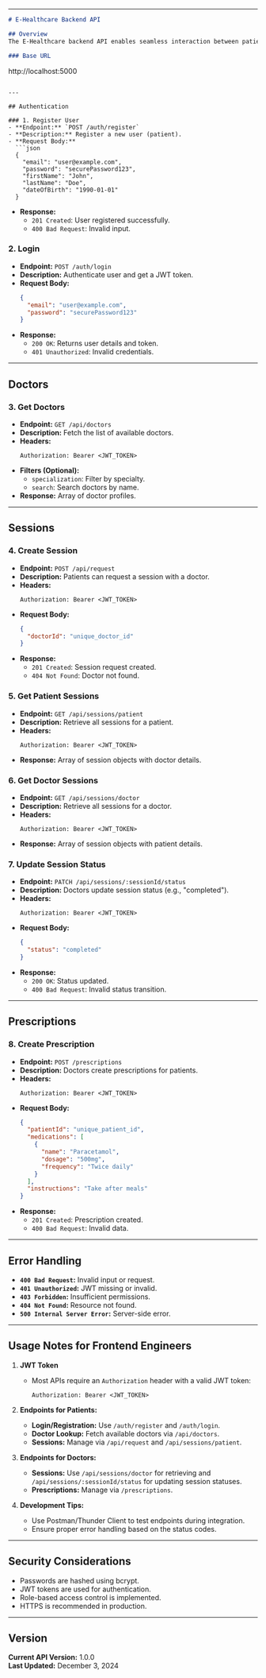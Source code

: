 
---
```markdown
# E-Healthcare Backend API

## Overview
The E-Healthcare backend API enables seamless interaction between patients, doctors, and the admin panel. It supports functionalities such as user authentication, doctor lookup, session management, and prescription handling.

### Base URL
```
http://localhost:5000
```

---

## Authentication

### 1. Register User
- **Endpoint:** `POST /auth/register`
- **Description:** Register a new user (patient).
- **Request Body:**
  ```json
  {
    "email": "user@example.com",
    "password": "securePassword123",
    "firstName": "John",
    "lastName": "Doe",
    "dateOfBirth": "1990-01-01"
  }
  ```
- **Response:**  
  - `201 Created`: User registered successfully.  
  - `400 Bad Request`: Invalid input.

### 2. Login
- **Endpoint:** `POST /auth/login`
- **Description:** Authenticate user and get a JWT token.
- **Request Body:**
  ```json
  {
    "email": "user@example.com",
    "password": "securePassword123"
  }
  ```
- **Response:**  
  - `200 OK`: Returns user details and token.  
  - `401 Unauthorized`: Invalid credentials.

---

## Doctors

### 3. Get Doctors
- **Endpoint:** `GET /api/doctors`
- **Description:** Fetch the list of available doctors.
- **Headers:**
  ```plaintext
  Authorization: Bearer <JWT_TOKEN>
  ```
- **Filters (Optional):**
  - `specialization`: Filter by specialty.
  - `search`: Search doctors by name.
- **Response:** Array of doctor profiles.

---

## Sessions

### 4. Create Session
- **Endpoint:** `POST /api/request`
- **Description:** Patients can request a session with a doctor.
- **Headers:**
  ```plaintext
  Authorization: Bearer <JWT_TOKEN>
  ```
- **Request Body:**
  ```json
  {
    "doctorId": "unique_doctor_id"
  }
  ```
- **Response:**  
  - `201 Created`: Session request created.  
  - `404 Not Found`: Doctor not found.

### 5. Get Patient Sessions
- **Endpoint:** `GET /api/sessions/patient`
- **Description:** Retrieve all sessions for a patient.
- **Headers:**
  ```plaintext
  Authorization: Bearer <JWT_TOKEN>
  ```
- **Response:** Array of session objects with doctor details.

### 6. Get Doctor Sessions
- **Endpoint:** `GET /api/sessions/doctor`
- **Description:** Retrieve all sessions for a doctor.
- **Headers:**
  ```plaintext
  Authorization: Bearer <JWT_TOKEN>
  ```
- **Response:** Array of session objects with patient details.

### 7. Update Session Status
- **Endpoint:** `PATCH /api/sessions/:sessionId/status`
- **Description:** Doctors update session status (e.g., "completed").
- **Headers:**
  ```plaintext
  Authorization: Bearer <JWT_TOKEN>
  ```
- **Request Body:**
  ```json
  {
    "status": "completed"
  }
  ```
- **Response:**  
  - `200 OK`: Status updated.  
  - `400 Bad Request`: Invalid status transition.

---

## Prescriptions

### 8. Create Prescription
- **Endpoint:** `POST /prescriptions`
- **Description:** Doctors create prescriptions for patients.
- **Headers:**
  ```plaintext
  Authorization: Bearer <JWT_TOKEN>
  ```
- **Request Body:**
  ```json
  {
    "patientId": "unique_patient_id",
    "medications": [
      {
        "name": "Paracetamol",
        "dosage": "500mg",
        "frequency": "Twice daily"
      }
    ],
    "instructions": "Take after meals"
  }
  ```
- **Response:**  
  - `201 Created`: Prescription created.  
  - `400 Bad Request`: Invalid data.

---

## Error Handling
- **`400 Bad Request`:** Invalid input or request.
- **`401 Unauthorized`:** JWT missing or invalid.
- **`403 Forbidden`:** Insufficient permissions.
- **`404 Not Found`:** Resource not found.
- **`500 Internal Server Error`:** Server-side error.

---

## Usage Notes for Frontend Engineers

1. **JWT Token**  
   - Most APIs require an `Authorization` header with a valid JWT token:
     ```plaintext
     Authorization: Bearer <JWT_TOKEN>
     ```

2. **Endpoints for Patients:**
   - **Login/Registration:** Use `/auth/register` and `/auth/login`.
   - **Doctor Lookup:** Fetch available doctors via `/api/doctors`.
   - **Sessions:** Manage via `/api/request` and `/api/sessions/patient`.

3. **Endpoints for Doctors:**
   - **Sessions:** Use `/api/sessions/doctor` for retrieving and `/api/sessions/:sessionId/status` for updating session statuses.
   - **Prescriptions:** Manage via `/prescriptions`.

4. **Development Tips:**  
   - Use Postman/Thunder Client to test endpoints during integration.
   - Ensure proper error handling based on the status codes.

---

## Security Considerations
- Passwords are hashed using bcrypt.
- JWT tokens are used for authentication.
- Role-based access control is implemented.
- HTTPS is recommended in production.

---

## Version
**Current API Version:** 1.0.0  
**Last Updated:** December 3, 2024
```
